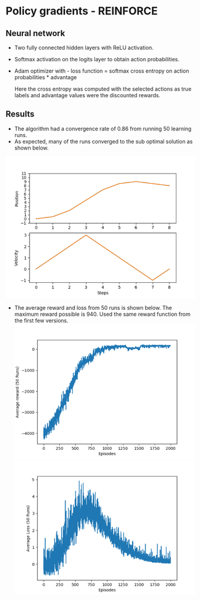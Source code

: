 # Policy gradients  - REINFORCE

## Neural network
* Two fully connected hidden layers with ReLU activation. 
* Softmax activation on the logits layer to obtain action probabilities.
* Adam optimizer with - loss function = softmax cross entropy on action probabilities * advantage

    Here the cross entropy was computed with the selected actions as true labels and advantage values were the discounted       rewards. 


## Results

* The algorithm had a convergence rate of 0.86 from running 50 learning runs. 
* As expected, many of the runs converged to the sub optimal solution as shown below.

![](https://github.com/Rakshith6/UnimanualReaching_Simulation/blob/master/Version%207%20-%20PG_REINFROCE/Sub-optimal_state_evolution.png)

* The average reward and loss from 50 runs is shown below. The maximum reward possible is 940. Used the same reward function from the first few versions.
![](https://github.com/Rakshith6/UnimanualReaching_Simulation/blob/master/Version%207%20-%20PG_REINFROCE/average_reward.png) ![](https://github.com/Rakshith6/UnimanualReaching_Simulation/blob/master/Version%207%20-%20PG_REINFROCE/average_loss.png)



